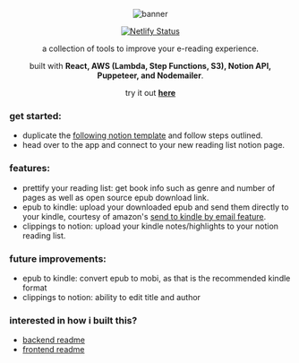 <div align="center">

![banner](https://kindle-to-notion.s3.us-east-2.amazonaws.com/banner.png)

[![Netlify Status](https://api.netlify.com/api/v1/badges/889ed712-591c-42c2-814e-3f6470b0908c/deploy-status)](https://app.netlify.com/sites/notion-kindle/deploys)

a collection of tools to improve your e-reading experience.

built with **React, AWS (Lambda, Step Functions, S3), Notion API, Puppeteer, and Nodemailer**.

try it out **[here](https://notion-kindle.netlify.app/)**

</div>

### get started:

- duplicate the [following notion template](https://cindyhalim.notion.site/reading-list-template-602f353294734d8488e862621df209f0) and follow steps outlined.
- head over to the app and connect to your new reading list notion page.

### features:

- prettify your reading list: get book info such as genre and number of pages as well as open source epub download link.
- epub to kindle: upload your downloaded epub and send them directly to your kindle, courtesy of amazon's [send to kindle by email feature](https://www.amazon.com/sendtokindle/email).
- clippings to notion: upload your kindle notes/highlights to your notion reading list.

### future improvements:

- epub to kindle: convert epub to mobi, as that is the recommended kindle format
- clippings to notion: ability to edit title and author

### interested in how i built this?

- [backend readme](backend/README.md)
- [frontend readme](frontend/README.md)
